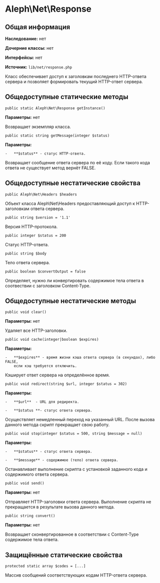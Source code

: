 Aleph\\Net\\Response
====================



Общая информация
----------------

**Наследование:** нет

**Дочерние классы:** нет

**Интерфейсы:** нет

**Источник:** `lib/net/response.php`



Класс обеспечивает доступ к заголовкам последнего HTTP-ответа сервера и
позволяет формировать текущий HTTP-ответ сервера.



Общедоступные статические методы
--------------------------------



~~~~~~~~~~~~~~~~~~~~~~~~~~~~~~~~~~~~~~~~~~~~~~~~~~~~~~~~~~~~~~~~~~~~~~~~~~~~~~~~
public static Aleph\Net\Response getInstance()
~~~~~~~~~~~~~~~~~~~~~~~~~~~~~~~~~~~~~~~~~~~~~~~~~~~~~~~~~~~~~~~~~~~~~~~~~~~~~~~~

**Параметры:** нет

Возвращает экземпляр класса.



~~~~~~~~~~~~~~~~~~~~~~~~~~~~~~~~~~~~~~~~~~~~~~~~~~~~~~~~~~~~~~~~~~~~~~~~~~~~~~~~
public static string getMessage(integer $status)
~~~~~~~~~~~~~~~~~~~~~~~~~~~~~~~~~~~~~~~~~~~~~~~~~~~~~~~~~~~~~~~~~~~~~~~~~~~~~~~~

**Параметры:**

    -   **$status** - статус HTTP-ответа.

Возвращает  сообщение ответа сервера по её коду. Если такого кода ответа не
существует метод вернёт FALSE.



Общедоступные нестатические свойства
------------------------------------



~~~~~~~~~~~~~~~~~~~~~~~~~~~~~~~~~~~~~~~~~~~~~~~~~~~~~~~~~~~~~~~~~~~~~~~~~~~~~~~~
public Aleph\Net\Headers $headers
~~~~~~~~~~~~~~~~~~~~~~~~~~~~~~~~~~~~~~~~~~~~~~~~~~~~~~~~~~~~~~~~~~~~~~~~~~~~~~~~

Объект класса Aleph\\Net\\Headers предоставляющий доступ к HTTP-заголовкам
ответа сервера.



~~~~~~~~~~~~~~~~~~~~~~~~~~~~~~~~~~~~~~~~~~~~~~~~~~~~~~~~~~~~~~~~~~~~~~~~~~~~~~~~
public string $version = '1.1'
~~~~~~~~~~~~~~~~~~~~~~~~~~~~~~~~~~~~~~~~~~~~~~~~~~~~~~~~~~~~~~~~~~~~~~~~~~~~~~~~

Версия HTTP-протокола.



~~~~~~~~~~~~~~~~~~~~~~~~~~~~~~~~~~~~~~~~~~~~~~~~~~~~~~~~~~~~~~~~~~~~~~~~~~~~~~~~
public integer $status = 200
~~~~~~~~~~~~~~~~~~~~~~~~~~~~~~~~~~~~~~~~~~~~~~~~~~~~~~~~~~~~~~~~~~~~~~~~~~~~~~~~

Статус HTTP-ответа.



~~~~~~~~~~~~~~~~~~~~~~~~~~~~~~~~~~~~~~~~~~~~~~~~~~~~~~~~~~~~~~~~~~~~~~~~~~~~~~~~
public string $body
~~~~~~~~~~~~~~~~~~~~~~~~~~~~~~~~~~~~~~~~~~~~~~~~~~~~~~~~~~~~~~~~~~~~~~~~~~~~~~~~

Тело ответа сервера.



~~~~~~~~~~~~~~~~~~~~~~~~~~~~~~~~~~~~~~~~~~~~~~~~~~~~~~~~~~~~~~~~~~~~~~~~~~~~~~~~
public boolean $convertOutput = false
~~~~~~~~~~~~~~~~~~~~~~~~~~~~~~~~~~~~~~~~~~~~~~~~~~~~~~~~~~~~~~~~~~~~~~~~~~~~~~~~

Определяет, нужно ли конвертировать содержимое тела ответа в соотвествии с
заголовком Content-Type.



Общедоступные нестатические методы
----------------------------------



~~~~~~~~~~~~~~~~~~~~~~~~~~~~~~~~~~~~~~~~~~~~~~~~~~~~~~~~~~~~~~~~~~~~~~~~~~~~~~~~
public void clear()
~~~~~~~~~~~~~~~~~~~~~~~~~~~~~~~~~~~~~~~~~~~~~~~~~~~~~~~~~~~~~~~~~~~~~~~~~~~~~~~~

**Параметры:** нет

Удаляет все HTTP-заголовки.



~~~~~~~~~~~~~~~~~~~~~~~~~~~~~~~~~~~~~~~~~~~~~~~~~~~~~~~~~~~~~~~~~~~~~~~~~~~~~~~~
public void cache(integer|boolean $expires)
~~~~~~~~~~~~~~~~~~~~~~~~~~~~~~~~~~~~~~~~~~~~~~~~~~~~~~~~~~~~~~~~~~~~~~~~~~~~~~~~

**Параметры:**

    -   **$expires** - время жизни кэша ответа сервера (в секундах), либо FALSE,
        если кэш требуется отключить.

Кэширует ответ сервера на определённое время.



~~~~~~~~~~~~~~~~~~~~~~~~~~~~~~~~~~~~~~~~~~~~~~~~~~~~~~~~~~~~~~~~~~~~~~~~~~~~~~~~
public void redirect(string $url, integer $status = 302)
~~~~~~~~~~~~~~~~~~~~~~~~~~~~~~~~~~~~~~~~~~~~~~~~~~~~~~~~~~~~~~~~~~~~~~~~~~~~~~~~

**Параметры:**

    -   **$url**  - URL для редиректа.

    -   **$status **- статус ответа сервера.

Осуществляет немедленный переход на указанный URL. После вызова данного метода
скрипт прекращает свою работу.



~~~~~~~~~~~~~~~~~~~~~~~~~~~~~~~~~~~~~~~~~~~~~~~~~~~~~~~~~~~~~~~~~~~~~~~~~~~~~~~~
public void stop(integer $status = 500, string $message = null)
~~~~~~~~~~~~~~~~~~~~~~~~~~~~~~~~~~~~~~~~~~~~~~~~~~~~~~~~~~~~~~~~~~~~~~~~~~~~~~~~

**Параметры:**

    -   **$status** - статус ответа сервера.

    -   **$message** - содержимое (тело) ответа сервера.

Останавливает выполнение скрипта с установкой заданного кода и содержимого
ответа сервера.



~~~~~~~~~~~~~~~~~~~~~~~~~~~~~~~~~~~~~~~~~~~~~~~~~~~~~~~~~~~~~~~~~~~~~~~~~~~~~~~~
public void send()
~~~~~~~~~~~~~~~~~~~~~~~~~~~~~~~~~~~~~~~~~~~~~~~~~~~~~~~~~~~~~~~~~~~~~~~~~~~~~~~~

**Параметры:** нет

Отправляет HTTP-заголовки ответа сервера. Выполнение скрипта не прекращается в
результате вызова данного метода.



~~~~~~~~~~~~~~~~~~~~~~~~~~~~~~~~~~~~~~~~~~~~~~~~~~~~~~~~~~~~~~~~~~~~~~~~~~~~~~~~
public string convert()
~~~~~~~~~~~~~~~~~~~~~~~~~~~~~~~~~~~~~~~~~~~~~~~~~~~~~~~~~~~~~~~~~~~~~~~~~~~~~~~~

**Параметры:** нет

Возвращает сконвертированное в соответствии с Content-Type содержимое тела
ответа.



Защищённые статические свойства
-------------------------------



~~~~~~~~~~~~~~~~~~~~~~~~~~~~~~~~~~~~~~~~~~~~~~~~~~~~~~~~~~~~~~~~~~~~~~~~~~~~~~~~
protected static array $codes = [...]
~~~~~~~~~~~~~~~~~~~~~~~~~~~~~~~~~~~~~~~~~~~~~~~~~~~~~~~~~~~~~~~~~~~~~~~~~~~~~~~~

Массив сообщений соответствующих кодам HTTP-ответа сервера.
